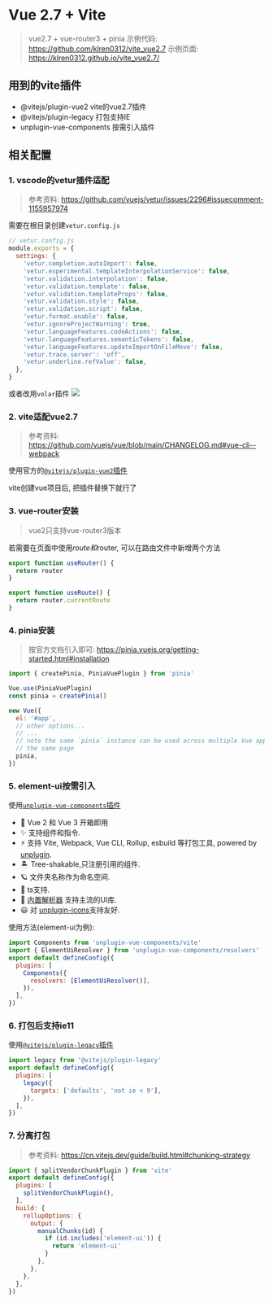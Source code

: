 # Vue 2.7 + Vite
> vue2.7 + vue-router3 + pinia
> 示例代码: https://github.com/klren0312/vite_vue2.7
> 示例页面: https://klren0312.github.io/vite_vue2.7/

## 用到的vite插件

 - @vitejs/plugin-vue2 vite的vue2.7插件
 - @vitejs/plugin-legacy 打包支持IE
 - unplugin-vue-components 按需引入插件


## 相关配置

### 1. vscode的vetur插件适配
>参考资料: https://github.com/vuejs/vetur/issues/2296#issuecomment-1155957974

需要在根目录创建`vetur.config.js`

```js
// vetur.config.js
module.exports = {
  settings: {
    'vetur.completion.autoImport': false,
    'vetur.experimental.templateInterpolationService': false,
    'vetur.validation.interpolation': false,
    'vetur.validation.template': false,
    'vetur.validation.templateProps': false,
    'vetur.validation.style': false,
    'vetur.validation.script': false,
    'vetur.format.enable': false,
    'vetur.ignoreProjectWarning': true,
    'vetur.languageFeatures.codeActions': false,
    'vetur.languageFeatures.semanticTokens': false,
    'vetur.languageFeatures.updateImportOnFileMove': false,
    'vetur.trace.server': 'off',
    'vetur.underline.refValue': false,
  },
}
```

或者改用`volar`插件
![](./docImages/usevolar.png)

### 2. vite适配vue2.7
> 参考资料: https://github.com/vuejs/vue/blob/main/CHANGELOG.md#vue-cli--webpack

使用官方的[`@vitejs/plugin-vue2`插件](https://github.com/vitejs/vite-plugin-vue2)

vite创建vue项目后, 把插件替换下就行了

### 3. vue-router安装
>vue2只支持vue-router3版本

若需要在页面中使用$route和$router, 可以在路由文件中新增两个方法

```js
export function useRouter() {
  return router
}

export function useRoute() {
  return router.currentRoute
}
```

### 4. pinia安装
> 按官方文档引入即可: https://pinia.vuejs.org/getting-started.html#installation

```js
import { createPinia, PiniaVuePlugin } from 'pinia'

Vue.use(PiniaVuePlugin)
const pinia = createPinia()

new Vue({
  el: '#app',
  // other options...
  // ...
  // note the same `pinia` instance can be used across multiple Vue apps on
  // the same page
  pinia,
})
```

### 5. element-ui按需引入
使用[`unplugin-vue-components`插件](https://github.com/antfu/unplugin-vue-components)

- 💚 Vue 2 和 Vue 3 开箱即用
- ✨ 支持组件和指令.
- ⚡️ 支持 Vite, Webpack, Vue CLI, Rollup, esbuild 等打包工具, powered by <a href="https://github.com/unjs/unplugin">unplugin</a>.
- 🏝 Tree-shakable,只注册引用的组件.
- 🪐 文件夹名称作为命名空间.
- 🦾 ts支持.
- 🌈 [内置解析器](#importing-from-ui-libraries) 支持主流的UI库.
- 😃 对 [unplugin-icons](https://github.com/antfu/unplugin-icons)支持友好.

使用方法(element-ui为例):

```js
import Components from 'unplugin-vue-components/vite'
import { ElementUiResolver } from 'unplugin-vue-components/resolvers'
export default defineConfig({
  plugins: [
    Components({
      resolvers: [ElementUiResolver()],
    }),
  ],
})
```

### 6. 打包后支持ie11
使用[`@vitejs/plugin-legacy`插件](https://github.com/vitejs/vite/blob/main/packages/plugin-legacy/README.md)

```js
import legacy from '@vitejs/plugin-legacy'
export default defineConfig({
  plugins: [
    legacy({
      targets: ['defaults', 'not ie < 9'],
    }),
  ],
})
```

### 7. 分离打包
> 参考资料: https://cn.vitejs.dev/guide/build.html#chunking-strategy

```js
import { splitVendorChunkPlugin } from 'vite'
export default defineConfig({
  plugins: [
    splitVendorChunkPlugin(),
  ],
  build: {
    rollupOptions: {
      output: {
        manualChunks(id) {
          if (id.includes('element-ui')) {
            return 'element-ui'
          }
        },
      },
    },
  },
})
```


